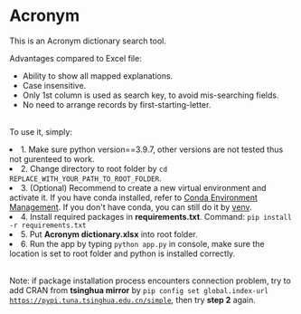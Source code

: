 # Acronym
This is an Acronym dictionary search tool.

Advantages compared to Excel file:
- Ability to show all mapped explanations.
- Case insensitive.
- Only 1st column is used as search key, to avoid mis-searching fields.
- No need to arrange records by first-starting-letter.

</br>To use it, simply:
<li> 1. Make sure python version==3.9.7, other versions are not tested thus not gurenteed to work. </li>
<li> 2. Change directory to root folder by <code>cd REPLACE_WITH_YOUR_PATH_TO_ROOT_FOLDER</code>. </li>
<li> 3. (Optional) Recommend to create a new virtual environment and activate it. If you have conda installed, refer to <a href="https://conda.io/projects/conda/en/latest/user-guide/tasks/manage-environments.html#creating-an-environment-with-commands" title="Conda Environment Management">Conda Environment Management</a>. If you don't have conda, you can still do it by <a href="https://docs.python.org/3/library/venv.html" title="venv">venv</a>.
<li> 4. Install required packages in <strong>requirements.txt</strong>. Command: <code>pip install -r requirements.txt</code></li>
<li> 5. Put <strong>Acronym dictionary.xlsx</strong> into root folder. </li>
<li> 6. Run the app by typing <code>python app.py</code> in console, make sure the location is set to root folder and python is installed correctly.</li>

</br>Note: if package installation process encounters connection problem, try to add CRAN from <strong>tsinghua mirror</strong> by <code>pip config set global.index-url https://pypi.tuna.tsinghua.edu.cn/simple</code>, then try <strong>step 2</strong> again.
